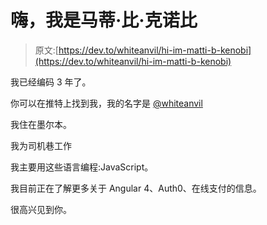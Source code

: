 # 嗨，我是马蒂·比·克诺比

> 原文:[https://dev.to/whiteanvil/hi-im-matti-b-kenobi](https://dev.to/whiteanvil/hi-im-matti-b-kenobi)

我已经编码 3 年了。

你可以在推特上找到我，我的名字是 [@whiteanvil](https://twitter.com/whiteanvil)

我住在墨尔本。

我为司机巷工作

我主要用这些语言编程:JavaScript。

我目前正在了解更多关于 Angular 4、Auth0、在线支付的信息。

很高兴见到你。